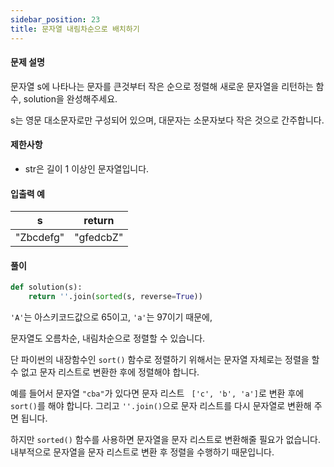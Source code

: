 ```yaml
---
sidebar_position: 23
title: 문자열 내림차순으로 배치하기
---
```


#### 문제 설명

문자열 s에 나타나는 문자를 큰것부터 작은 순으로 정렬해 새로운 문자열을 리턴하는 함수, solution을 완성해주세요.

s는 영문 대소문자로만 구성되어 있으며, 대문자는 소문자보다 작은 것으로 간주합니다.

#### 제한사항

- str은 길이 1 이상인 문자열입니다.

#### 입출력 예

| s         | return    |
| --------- | --------- |
| "Zbcdefg" | "gfedcbZ" |

#### 풀이

```python title='첫 번째 풀이' showLineNumbers
def solution(s):
    return ''.join(sorted(s, reverse=True))
```

`'A'`는 아스키코드값으로 65이고, `'a'`는 97이기 때문에,

문자열도 오름차순, 내림차순으로 정렬할 수 있습니다.

단 파이썬의 내장함수인 `sort()` 함수로 정렬하기 위해서는 문자열 자체로는 정렬을 할 수 없고
문자 리스트로 변환한 후에 정렬해야 합니다.

예를 들어서 문자열 `"cba"`가 있다면 문자 리스트 ` ['c', 'b', 'a']`로 변환 후에 `sort()`를 해야 합니다.
그리고 `''.join()`으로 문자 리스트를 다시 문자열로 변환해 주면 됩니다.

하지만 `sorted()` 함수를 사용하면 문자열을 문자 리스트로 변환해줄 필요가 없습니다.
내부적으로 문자열을 문자 리스트로 변환 후 정렬을 수행하기 때문입니다.
